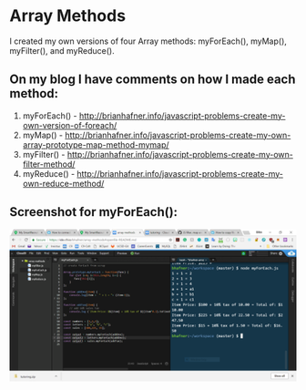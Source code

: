 # Array Methods

I created my own versions of four Array methods: myForEach(), myMap(), myFilter(), and myReduce().

On my blog I have comments on how I made each method:
----------------------------------------------------
1. myForEach() - http://brianhafner.info/javascript-problems-create-my-own-version-of-foreach/
2. myMap() - http://brianhafner.info/javascript-problems-create-my-own-array-prototype-map-method-mymap/
3. myFilter() - http://brianhafner.info/javascript-problems-create-my-own-filter-method/
4. myReduce() - http://brianhafner.info/javascript-problems-create-my-own-reduce-method/

Screenshot for myForEach():
--------------------------

<img src="forEach.PNG">
